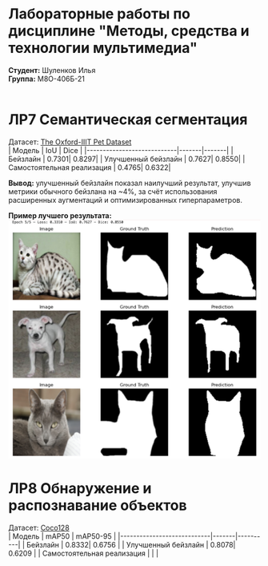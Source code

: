 # Лабораторные работы по дисциплине "Методы, средства и технологии мультимедиа"
**Студент:** Шуленков Илья <br/>
**Группа:** М8О-406Б-21 <br/>
<br/>

# ЛР7 Семантическая сегментация 
Датасет: [The Oxford-IIIT Pet Dataset](https://www.robots.ox.ac.uk/~vgg/data/pets/) <br/>
| Модель                     | IoU   | Dice  |
|----------------------------|-------|-------|
| Бейзлайн                   | 0.7301| 0.8297|
| Улучшенный бейзлайн        | 0.7627| 0.8550|
| Самостоятельная реализация | 0.4765| 0.6322|

**Вывод:** улучшенный бейзлайн показал наилучший результат, улучшив метрики обычного бейзлана на ~4%, за счёт использования расширенных аугментаций и оптимизированных гиперпараметров. 

**Пример лучшего результата:** 
![Пример](res7.png)

# ЛР8 Обнаружение и распознавание объектов
Датасет: [Coco128](https://www.kaggle.com/datasets/ultralytics/coco128) <br/>
| Модель                     | mAP50 | mAP50-95 |
|----------------------------|-------|----------|
| Бейзлайн                   | 0.8332| 0.6756   |
| Улучшенный бейзлайн        | 0.8078| 0.6209   |
| Самостоятельная реализация |       |          |

